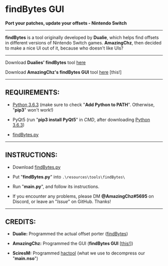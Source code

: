 # findBytes GUI
**Port your patches, update your offsets - Nintendo Switch**

---

**findBytes** is a tool originally developed by **Dualie**, which helps find offsets in different versions of Nintendo Switch games. **AmazingChz**, then decided to make a nice UI out of it, because who doesn't like UIs?

---

Download **Dualies' findBytes** tool [here](https://gist.github.com/3096/ffd6d257f148aab0b74bfc50dfe43e80)

Download **AmazingChz's findBytes GUI** tool [here](https://github.com/AmazingChz/findBytes-GUI/releases/latest) [this!]

---

## REQUIREMENTS:

  - [Python 3.6.3](https://www.python.org/downloads/release/python-363/) (make sure to check "**Add Python to PATH**". Otherwise, "**pip3**" won't work!)

  - PyQt5 (run "**pip3 install PyQt5**" in *CMD*, after downloading [Python 3.6.3](https://www.python.org/downloads/release/python-363/))

  - [findBytes.py](https://gist.github.com/3096/ffd6d257f148aab0b74bfc50dfe43e80)
  
---

## INSTRUCTIONS:
	
  - Download [findBytes.py](https://gist.github.com/3096/ffd6d257f148aab0b74bfc50dfe43e80)
  
  - Put "**findBytes.py**" into `.\resources\tools\findBytes\`

  - Run "**main.py**", and follow its instructions.
	
  - If you encounter any problems, please DM **@AmazingChz#5695** on Discord, or leave an "*Issue*" on GitHub. Thanks!

---

## CREDITS:

  - **Dualie:** Programmed the actual offset porter ([findBytes](https://gist.github.com/3096/ffd6d257f148aab0b74bfc50dfe43e80))

  - **AmazingChz:** Programmed the GUI (**findBytes GUI** [[this!](https://github.com/AmazingChz/findBytes-GUI/releases/latest)])

  - **SciresM:** Programmed [hactool](https://github.com/SciresM/hactool/releases) (what we use to decompress our "**main.nso**")
